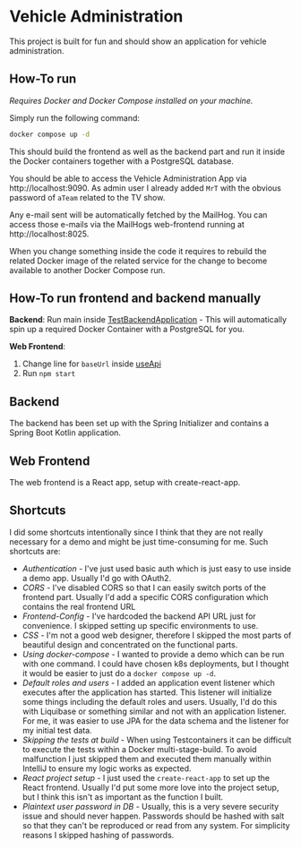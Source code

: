 # Vehicle Administration
This project is built for fun and should show an application for vehicle 
administration.

## How-To run
_Requires Docker and Docker Compose installed on your machine._

Simply run the following command:
```bash
docker compose up -d
```
This should build the frontend as well as the backend part and run it inside the
Docker containers together with a PostgreSQL database.

You should be able to access the Vehicle Administration App via http://localhost:9090.
As admin user I already added `MrT` with the obvious password of `aTeam` related to the TV show.

Any e-mail sent will be automatically fetched by the MailHog. You can access those e-mails via
the MailHogs web-frontend running at http://localhost:8025.

When you change something inside the code it requires to rebuild the related Docker image of the related service 
for the change to become available to another Docker Compose run.

## How-To run frontend and backend manually
**Backend**: Run main inside [TestBackendApplication](backend/src/test/kotlin/info/deckermail/vehicle_administration/backend/TestBackendApplication.kt) -
This will automatically spin up a required Docker Container with a PostgreSQL for you.

**Web Frontend**: 
1. Change line for `baseUrl` inside [useApi](web-frontend/src/http/useApi.ts)
2. Run `npm start`

## Backend
The backend has been set up with the Spring Initializer and contains a Spring
Boot Kotlin application.

## Web Frontend
The web frontend is a React app, setup with create-react-app.

## Shortcuts
I did some shortcuts intentionally since I think that they are not really necessary for a demo and might be just 
time-consuming for me. Such shortcuts are:
* _Authentication_ - I've just used basic auth which is just easy to use inside a demo app. Usually I'd go with OAuth2.
* _CORS_ - I've disabled CORS so that I can easily switch ports of the frontend part. Usually I'd add a specific CORS
configuration which contains the real frontend URL
* _Frontend-Config_ - I've hardcoded the backend API URL just for convenience. I skipped setting up specific environments 
to use.
* _CSS_ - I'm not a good web designer, therefore I skipped the most parts of beautiful design and concentrated on the 
functional parts.
* _Using docker-compose_ - I wanted to provide a demo which can be run with one command. I could have chosen k8s deployments,
but I thought it would be easier to just do a `docker compose up -d`.
* _Default roles and users_ - I added an application event listener which executes after the application has started. This
listener will initialize some things including the default roles and users. Usually, I'd do this with Liquibase or 
something similar and not with an application listener. For me, it was easier to use JPA for the data schema and the 
listener for my initial test data.
* _Skipping the tests at build_ - When using Testcontainers it can be difficult to execute the tests within a Docker 
multi-stage-build. To avoid malfunction I just skipped them and executed them manually within IntelliJ to ensure my 
logic works as expected.
* _React project setup_ - I just used the `create-react-app` to set up the React frontend. Usually I'd put some more 
love into the project setup, but I think this isn't as important as the function I built.
* _Plaintext user password in DB_ - Usually, this is a very severe security issue and should never happen. Passwords 
should be hashed with salt so that they can't be reproduced or read from any system. For simplicity reasons I skipped 
hashing of passwords.  
